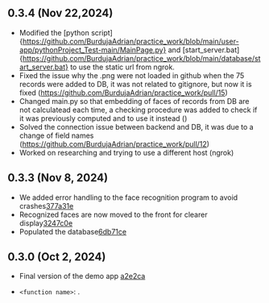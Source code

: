 ## 0.3.4 (Nov 22,2024)

- Modified the [python script]{https://github.com/BurdujaAdrian/practice_work/blob/main/user-app/pythonProject_Test-main/MainPage.py} and [start_server.bat]{https://github.com/BurdujaAdrian/practice_work/blob/main/database/start_server.bat} to use the static url from ngrok.
- Fixed the issue why the .png were not loaded in github when the 75 records were added to DB, it was not related to gitignore, but now it is fixed (https://github.com/BurdujaAdrian/practice_work/pull/15)
- Changed main.py so that embedding of faces of records from DB are not calculatead each time, a checking procedure was added to check if it was previously computed and to use it instead ()
- Solved the connection issue between backend and DB, it was due to a change of field names (https://github.com/BurdujaAdrian/practice_work/pull/12)
- Worked on researching and trying to use a different host (ngrok)

## 0.3.3 (Nov 8, 2024) 

- We added error handling to the face recognition program to avoid crashes[377a31e](https://github.com/BurdujaAdrian/practice_work/commit/377a31ea2a30695c200626a4da715e876625330e)
- Recognized faces are now moved to the front for clearer display[3247c0e](https://github.com/BurdujaAdrian/practice_work/commit/3247c0ea230979557098c5f3b83f47c15cb05958)
- Populated the database[6db71ce](https://github.com/BurdujaAdrian/practice_work/commit/6db71ce0063a5b1c528974817157eb331ba6a7d2)

## 0.3.0 (Oct 2, 2024) 

- Final version of the demo app [a2e2ca](https://github.com/BurdujaAdrian/practice_work/commit/a2e2ca41d149a99b5e19fb0419f9b3867c2ef853)


* `<function name>`: <changes to function>.



